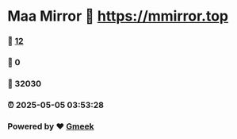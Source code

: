 # Maa Mirror :link: https://mmirror.top 
### :page_facing_up: [12](https://mmirror.top/tag.html) 
### :speech_balloon: 0 
### :hibiscus: 32030 
### :alarm_clock: 2025-05-05 03:53:28 
### Powered by :heart: [Gmeek](https://github.com/Meekdai/Gmeek)
